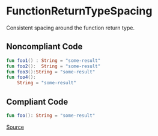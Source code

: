 # FunctionReturnTypeSpacing

Consistent spacing around the function return type.

## Noncompliant Code

```kotlin
fun foo1() : String = "some-result"
fun foo2():  String = "some-result"
fun foo3():String = "some-result"
fun foo4():
    String = "some-result"
```
## Compliant Code

```kotlin
fun foo(): String = "some-result"
```

[Source](https://detekt.dev/docs/rules/formatting#functionreturntypespacing)
